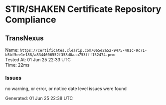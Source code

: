 # STIR/SHAKEN Certificate Repository Compliance

## TransNexus

Name: `https://certificates.clearip.com/065e2a52-9475-481c-9c71-b5bf5ee1e188/a8344606552f358d0aaa753fff152474.pem`\
Tested At: 01 Jun 25 22:33 UTC\
Time: 22ms

### Issues

no warning, or error, or notice date level issues were found

Generated: 01 Jun 25 22:38 UTC